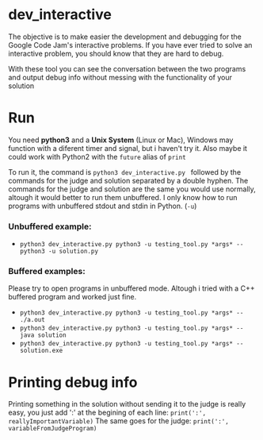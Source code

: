 # dev_interactive
The objective is to make easier the development and debugging for the  Google Code Jam's interactive problems. 
If you have ever tried to solve an interactive problem, you should know that they are hard to debug. 

With these tool you can see the conversation between the two programs and output debug info without messing with the functionality of your solution


# Run
You need **python3** and a **Unix System** (Linux or Mac), Windows may function with a diferent timer and signal, but i haven't try it. Also maybe it could work with Python2 with the `future` alias of `print`

To run it, the command is `python3 dev_interactive.py ` followed by the commands for the judge and solution separated by a double hyphen.
The commands for the judge and solution are the same you would use normally, altough it would better to run them unbuffered.
I only know how to run programs with unbuffered stdout and stdin in Python. (`-u`)
### Unbuffered example:
- `python3 dev_interactive.py python3 -u testing_tool.py *args* -- python3 -u solution.py`


### Buffered examples:
Please try to open programs in unbuffered mode. Altough i tried with a C++ buffered program and worked just fine.
- `python3 dev_interactive.py python3 -u testing_tool.py *args* -- ./a.out`
- `python3 dev_interactive.py python3 -u testing_tool.py *args* -- java solution`
- `python3 dev_interactive.py python3 -u testing_tool.py *args* -- solution.exe`

# Printing debug info
Printing something in the solution without sending it to the judge is really easy, you just add ':' at the begining of each line:
`print(':', reallyImportantVariable)`
The same goes for the judge:
`print(':', variableFromJudgeProgram)`
